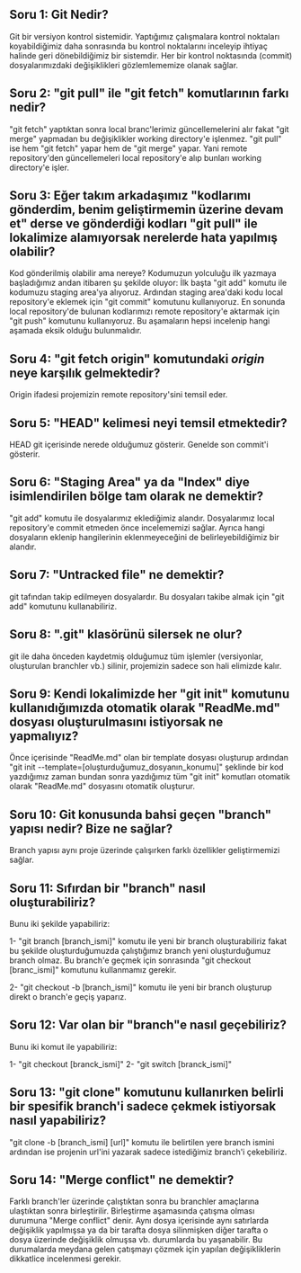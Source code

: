 ## Soru 1: Git Nedir?

Git bir versiyon kontrol sistemidir. Yaptığımız çalışmalara kontrol noktaları koyabildiğimiz daha sonrasında bu kontrol noktalarını inceleyip ihtiyaç halinde geri dönebildiğimiz bir sistemdir. Her bir kontrol noktasında (commit) dosyalarımızdaki değişiklikleri gözlemlememize olanak sağlar.

## Soru 2: "git pull" ile "git fetch" komutlarının farkı nedir?

"git fetch" yaptıktan sonra local branc'lerimiz güncellemelerini alır fakat "git merge" yapmadan bu değişiklikler working directory'e işlenmez. "git pull" ise hem "git fetch" yapar hem de "git merge" yapar. Yani remote repository'den güncellemeleri local repository'e alıp bunları working directory'e işler.

## Soru 3: Eğer takım arkadaşımız "kodlarımı gönderdim, benim geliştirmemin üzerine devam et" derse ve gönderdiği kodları "git pull" ile lokalimize alamıyorsak nerelerde hata yapılmış olabilir?

Kod gönderilmiş olabilir ama nereye? Kodumuzun yolculuğu ilk yazmaya başladığımız andan itibaren şu şekilde oluyor: İlk başta "git add" komutu ile kodumuzu staging area'ya alıyoruz. Ardından staging area'daki kodu local repository'e eklemek için "git commit" komutunu kullanıyoruz. En sonunda local repository'de bulunan kodlarımızı remote repository'e aktarmak için "git push" komutunu kullanıyoruz. Bu aşamaların hepsi incelenip hangi aşamada eksik olduğu bulunmalıdır.


## Soru 4: "git fetch origin" komutundaki *origin* neye karşılık gelmektedir?

Origin ifadesi projemizin remote repository'sini temsil eder.

## Soru 5: "HEAD" kelimesi neyi temsil etmektedir?

HEAD git içerisinde nerede olduğumuz gösterir. Genelde son commit'i gösterir.

## Soru 6: "Staging Area" ya da "Index" diye isimlendirilen bölge tam olarak ne demektir?

"git add" komutu ile dosyalarımız eklediğimiz alandır. Dosyalarımız local repository'e commit etmeden önce incelememizi sağlar. Ayrıca hangi dosyaların eklenip hangilerinin eklenmeyeceğini de belirleyebildiğimiz bir alandır.

## Soru 7: "Untracked file" ne demektir?

git tafından takip edilmeyen dosyalardır. Bu dosyaları takibe almak için "git add" komutunu kullanabiliriz.

## Soru 8: ".git" klasörünü silersek ne olur?

git ile daha önceden kaydetmiş olduğumuz tüm işlemler (versiyonlar, oluşturulan branchler vb.) silinir, projemizin sadece son hali elimizde kalır.

## Soru 9: Kendi lokalimizde her "git init" komutunu kullanıdığımızda otomatik olarak "ReadMe.md" dosyası oluşturulmasını istiyorsak ne yapmalıyız?

Önce içerisinde "ReadMe.md" olan bir template dosyası oluşturup ardından "git init --template=[oluşturduğumuz_dosyanın_konumu]" şeklinde bir kod yazdığımız zaman bundan sonra yazdığımız tüm "git init" komutları otomatik olarak "ReadMe.md" dosyasını otomatik oluşturur.

## Soru 10: Git konusunda bahsi geçen "branch" yapısı nedir? Bize ne sağlar?

Branch yapısı aynı proje üzerinde çalışırken farklı özellikler geliştirmemizi sağlar.

## Soru 11: Sıfırdan bir "branch" nasıl oluşturabiliriz?

Bunu iki şekilde yapabiliriz:

1-  "git branch [branch_ismi]" komutu ile yeni bir branch oluşturabiliriz fakat bu şekilde oluşturduğumuzda çalıştığımız branch yeni oluşturduğumuz branch olmaz. Bu branch'e geçmek için sonrasında "git checkout [branc_ismi]" komutunu kullanmamız gerekir.

2- "git checkout -b [branch_ismi]" komutu ile yeni bir branch oluşturup direkt o branch'e geçiş yaparız.

## Soru 12: Var olan bir "branch"e nasıl geçebiliriz?

Bunu iki komut ile yapabiliriz:

1- "git checkout [branck_ismi]"
2- "git switch [branck_ismi]"

## Soru 13: "git clone" komutunu kullanırken belirli bir spesifik branch'i sadece çekmek istiyorsak nasıl yapabiliriz?

"git clone -b [branch_ismi] [url]" komutu ile belirtilen yere branch ismini ardından ise projenin url'ini yazarak sadece istediğimiz branch'i çekebiliriz.

## Soru 14: "Merge conflict" ne demektir?

Farklı branch'ler üzerinde çalıştıktan sonra bu branchler amaçlarına ulaştıktan sonra birleştirilir. Birleştirme aşamasında çatışma olması durumuna "Merge conflict" denir. Aynı dosya içerisinde aynı satırlarda değişiklik yapılmışsa ya da bir tarafta dosya silinmişken diğer tarafta o dosya üzerinde değişiklik olmuşsa vb. durumlarda bu yaşanabilir. Bu durumalarda meydana gelen çatışmayı çözmek için yapılan değişikliklerin dikkatlice incelenmesi gerekir.